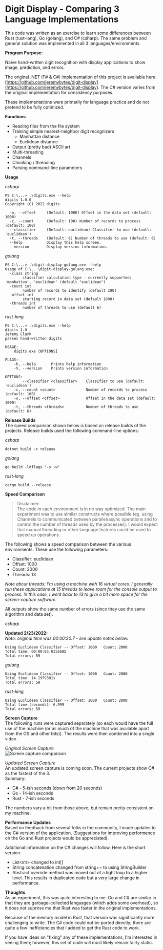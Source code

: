 # Digit Display - Comparing 3 Language Implementations
This code was written as an exercise to learn some differences between Rust (rust-lang), Go (golang), and C# (csharp). The same problem and general solution was implemented in all 3 languages/environments.

**Program Purpose:**

Naive hand-written digit recognition with display applications to show image, prediction, and errors.  

The original .NET (F# & C#) implementation of this project is available here: [https://github.com/jeremybytes/digit-display](https://github.com/jeremybytes/digit-display). The C# version varies from the original implementation for consistency purposes.

These implementations were primarily for language practice and do not pretend to be fully optimized.

**Functions**  
* Reading files from the file system
* Training simple nearest-neighbor digit recognizers
    * Manhattan distance
    * Euclidean distance
* Output (pretty bad) ASCII art
* Multi-threading
* Channels
* Chunking / threading
* Parsing command-line parameters

**Usage**

*csharp*
```
PS C:\...> .\digits.exe --help
digits 1.0.0
Copyright (C) 2022 digits

  -o, --offset     (Default: 1000) Offset in the data set (default: 1000)
  -c, --count      (Default: 100) Number of records to process (default: 100)
  --classifier     (Default: euclidean) Classifier to use (default: 'euclidean')
  -t, --threads    (Default: 6) Number of threads to use (default: 6)
  --help           Display this help screen.
  --version        Display version information.
```

*golang*
```
PS C:\...> .\digit-display-golang.exe --help
Usage of C:\...\digit-display-golang.exe:
  -class string
        classifier calculation type - currently supported: 'manhattan', 'euclidean' (default "euclidean")
  -count int
        number of records to identify (default 100)
  -offset int
        starting record in data set (default 1000)
  -threads int
        number of threads to use (default 6)
```

*rust-lang*
```
PS C:\...> .\digits.exe --help
digits 1.0
Jeremy Clark
parses hand-written digits

USAGE:
    digits.exe [OPTIONS]

FLAGS:
    -h, --help       Prints help information
    -V, --version    Prints version information

OPTIONS:
        --classifier <classifier>    Classifier to use (default: 'euclidean')
    -c, --count <count>              Number of records to process (default: 100)
    -o, --offset <offset>            Offset in the data set (default: 1000)
    -t, --threads <threads>          Number of threads to use (default: 6)
```

**Release Builds**  
The speed comparison shown below is based on release builds of the projects. Release builds used the following command-line options:

*csharp*  
```
dotnet build -c release
```

*golang*
```
go build -ldflags "-s -w"
```

*rust-lang*
```
cargo build --release
```

**Speed Comparison**  

> Disclaimer:  
> The code in each environment is in no way  optimized. The main experiment was to use similar constructs where possible (eg. using Channels to communicated between parallel/async operations and to control the number of threads used by the processes). I would expect that manual threading or other language features could be used to speed up operations. 


The following shows a speed comparison between the various environments. These use the following parameters:
* Classifier: euclidean
* Offset: 1000
* Count: 2000
* Threads: 13

*Note about threads: I'm using a machine with 16 virtual cores. I generally run these applications at 15 threads to leave room for the console output to process. In this case, I went back to 13 to give a bit more space for the screen-capture software.*

All outputs show the same number of errors (since they use the same algorithm and data set). 

*csharp*  

**Updated 2/23/2022:**  
*Note: original time was 00:00:20.7 - see update notes below.*
```
Using Euclidean Classifier -- Offset: 1000   Count: 2000
Total time: 00:00:05.0355685
Total errors: 59
```

*golang*
```
Using Euclidean Classifier -- Offset: 1000   Count: 2000
Total time: 14.2979381s
Total errors: 59
```

*rust-lang*  
```
Using Euclidean Classifier -- Offset: 1000   Count: 2000
Total time (seconds): 6.999
Total errors: 59
```

**Screen Capture**  
The following runs were captured separately (so each would have the full use of the machine (or as much of the machine that was available apart from the OS and other bits)). The results were then combined into a single video.

*Original Screen Capture*  
![Screen capture comparison](/images/comparison.gif)

*Updated Screen Capture*  
An updated screen capture is coming soon. The current projects show C# as the fastest of the 3.  
Summary:
* C# - 5-ish seconds (down from 20 seconds)
* Go - 14-ish seconds
* Rust - 7-ish seconds

The numbers vary a bit from those above, but remain pretty consistent on my machine.

**Performance Updates**  
Based on feedback from several folks in the community, I made updates to the C# version of the application. (Suggestions for improving performance on the Go and Rust projects would be appreciated).  

Additional information on the C# changes will follow. Here is the short version.  
* List&lt;int&gt; changed to int[]
* String concatenation changed from string+= to using StringBuilder
* Abstract override method was moved out of a tight loop to a higher level. This results in duplicated code but a very large change in performance.

**Thoughts**  
As an experiment, this was quite interesting to me. Go and C# are similar in that they are garbage-collected languages (which adds some overhead), so it does not suprirse me that Rust was faster in the original implementations.  

Because of the memory model in Rust, that version was significantly more challenging to write. The C# code could not be ported directly; there are quite a few inefficiencies that I added to get the Rust code to work.

If you have ideas on "fixing" any of these implementations, I'm interested in seeing them; however, this set of code will most likely remain fairly static.